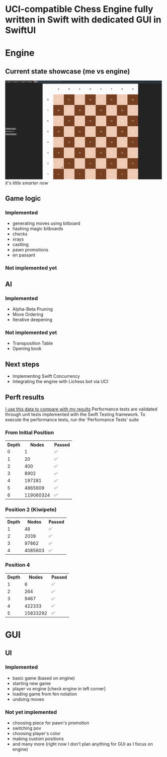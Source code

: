 # UCI-compatible Chess Engine fully written in Swift with dedicated GUI in SwiftUI
# Engine
## Current state showcase (me vs engine)
<img src = "https://raw.githubusercontent.com/SzymonSergiusz/Chessblazer/main/res/showcase2.gif" alt="showcase">
<i>it's little smarter now</i>

## Game logic
### Implemented
- generating moves using bitboard
- hashing magic bitboards
- checks
- xrays
- castling
- pawn promotions
- en passant

### Not implemented yet

## AI
### Implemented
- Alpha-Beta Pruning
- Move Ordering
- Iterative deepening
### Not implemented yet
- Transposition Table
- Opening book

## Next steps
- Implementing Swift Concurrency
- Integrating the engine with Lichess bot via UCI

## Perft results
<a href="https://www.chessprogramming.org/Perft_Results">I use this data to compare with my results</a>
Performance tests are validated through unit tests implemented with the Swift Testing framework.
To execute the performance tests, run the 'Performance Tests' suite
### From Initial Position
<table>
   <tr>
    <th>Depth</th>
    <th>Nodes</th>
    <th>Passed</th>
  </tr>
  <tr>
    <td>0</td>
    <td>1</td>
    <td>✅</td>
  </tr>
  <tr>
    <td>1</td>
    <td>20</td>
    <td>✅</td>
  </tr>
  <tr>
    <td>2</td>
    <td>400</td>
    <td>✅</td>
  </tr>
  <tr>
    <td>3</td>
    <td>8902</td>
    <td>✅</td>
  </tr>
  <tr>
    <td>4</td>
    <td>197281</td>
    <td>✅</td>
  </tr>
    <tr>
    <td>5</td>
    <td>4865609</td>
    <td>✅</td>
  </tr>
    </tr>
    <tr>
    <td>6</td>
    <td>119060324</td>
    <td>✅</td>
  </tr>
</table>

### Position 2 (Kiwipete)
<table>
   <tr>
    <th>Depth</th>
    <th>Nodes</th>
    <th>Passed</th>
  </tr>
  <tr>
    <td>1</td>
    <td>48</td>
    <td>✅</td>
  </tr>
  <tr>
    <td>2</td>
    <td>2039</td>
    <td>✅</td>
  </tr>
  <tr>
    <td>3</td>
    <td>97862</td>
    <td>✅</td>
  </tr>
  <tr>
    <td>4</td>
    <td>4085603</td>
    <td>✅</td>
  </tr>
</table>

### Position 4
<table>
   <tr>
    <th>Depth</th>
    <th>Nodes</th>
    <th>Passed</th>
  </tr>
  <tr>
    <td>1</td>
    <td>6</td>
    <td>✅</td>
  </tr>
  <tr>
    <td>2</td>
    <td>264</td>
    <td>✅</td>
  </tr>
  <tr>
    <td>3</td>
    <td>9467</td>
    <td>✅</td>
  </tr>
  <tr>
    <td>4</td>
    <td>422333</td>
    <td>✅</td>
  </tr>
    <tr>
    <td>5</td>
    <td>15833292</td>
    <td>✅</td>
  </tr>
</table>


# GUI
## UI
### Implemented
- basic game (based on engine)
- starting new game
- player vs engine [check engine in left corner]
- loading game from fen notation
- undoing moves
### Not yet implemented
- choosing piece for pawn's promotion
- switching pov
- choosing player's color
- making custom positions
- and many more (right now I don't plan anything for GUI as I focus on engine) 
